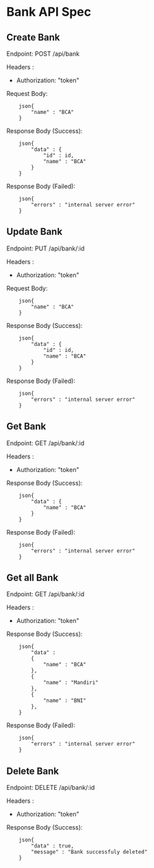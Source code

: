 # Bank API Spec

## Create Bank
Endpoint: POST /api/bank

Headers :
- Authorization: "token"

Request Body:
```
    json{
        "name" : "BCA"
    }
```

Response Body (Success):
```
    json{
        "data" : {
            "id" : id,
            "name" : "BCA"
        }
    }
```

Response Body (Failed):
```
    json{
        "errors" : "internal server error"
    }
```

## Update Bank
Endpoint: PUT /api/bank/:id

Headers :
- Authorization: "token"

Request Body:
```
    json{
        "name" : "BCA"
    }
```

Response Body (Success):
```
    json{
        "data" : {
            "id" : id,
            "name" : "BCA"
        }
    }
```

Response Body (Failed):
```
    json{
        "errors" : "internal server error"
    }
```

## Get Bank
Endpoint: GET /api/bank/:id

Headers :
- Authorization: "token"

Response Body (Success):
```
    json{
        "data" : {
            "name" : "BCA"
        }
    }
```

Response Body (Failed):
```
    json{
        "errors" : "internal server error"
    }
```


## Get all Bank
Endpoint: GET /api/bank/:id

Headers :
- Authorization: "token"

Response Body (Success):
```
    json{
        "data" : 
        {
            "name" : "BCA"
        },
        {
            "name" : "Mandiri"
        },
        {
            "name" : "BNI"
        },
    }
```

Response Body (Failed):
```
    json{
        "errors" : "internal server error"
    }
```

## Delete Bank
Endpoint: DELETE /api/bank/:id

Headers :
- Authorization: "token"

Response Body (Success):
```
    json{
        "data" : true,
        "message" : "Bank successfuly deleted"
    }
```